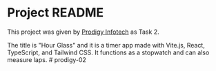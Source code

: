 # Project README

This project was given by [Prodigy Infotech](https://prodigyinfotech.dev/) as Task 2.


The title is "Hour Glass" and it is a timer app made with Vite.js, React, TypeScript, and Tailwind CSS. It functions as a stopwatch and can also measure laps.
#   p r o d i g y - 0 2 
 
 

